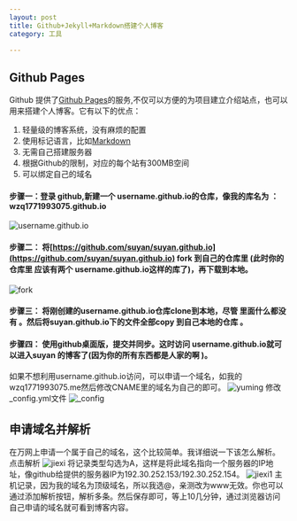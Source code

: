 ```yaml
---
layout: post
title: Github+Jekyll+Markdown搭建个人博客
category: 工具

---
```


## Github Pages
Github 提供了[Github Pages](https://pages.github.com/)的服务,不仅可以方便的为项目建立介绍站点，也可以用来搭建个人博客。它有以下的优点：
1. 轻量级的博客系统，没有麻烦的配置
2. 使用标记语言，比如[Markdown](http://wowubuntu.com/markdown/)
3. 无需自己搭建服务器
4. 根据Github的限制，对应的每个站有300MB空间
5. 可以绑定自己的域名

#### 步骤一：登录 github,新建一个 username.github.io的仓库，像我的库名为 ：wzq1771993075.github.io
![username.github.io](https://raw.githubusercontent.com/wzq1771993075/wzq1771993075.github.io/master/assets/upload/username.github.io.png)
#### 步骤二： 将[https://github.com/suyan/suyan.github.io](https://github.com/suyan/suyan.github.io)  fork 到自己的仓库里 (此时你的仓库里 应该有两个 username.github.io这样的库了)，再下载到本地。
![fork](https://raw.githubusercontent.com/wzq1771993075/wzq1771993075.github.io/master/assets/upload/fork.png)
#### 步骤三： 将刚创建的username.github.io仓库clone到本地，尽管 里面什么都没有 。然后将suyan.github.io下的文件全部copy 到自己本地的仓库 。
#### 步骤四： 使用github桌面版，提交并同步。这时访问 username.github.io就可以进入suyan 的博客了(因为你的所有东西都是人家的啊  )。
如果不想利用username.github.io访问，可以申请一个域名，如我的wzq1771993075.me然后修改CNAME里的域名为自己的即可。
![yuming](https://raw.githubusercontent.com/wzq1771993075/wzq1771993075.github.io/master/assets/upload/yuming.png)
修改_config.yml文件
![_config](https://raw.githubusercontent.com/wzq1771993075/wzq1771993075.github.io/master/assets/upload/_config.png)
## 申请域名并解析
在万网上申请一个属于自己的域名，这个比较简单。我详细说一下该怎么解析。
点击解析
![jiexi](https://raw.githubusercontent.com/wzq1771993075/wzq1771993075.github.io/master/assets/upload/jiexi.png)
将记录类型勾选为A，这样是将此域名指向一个服务器的IP地址，像github给提供的服务器IP为192.30.252.153/192.30.252.154。
![jiexi1](https://raw.githubusercontent.com/wzq1771993075/wzq1771993075.github.io/master/assets/upload/jiexi1.png)
主机记录，因为我的域名为顶级域名，所以我选@，亲测改为www无效。你也可以通过添加解析按钮，解析多条。然后保存即可，等上10几分钟，通过浏览器访问自己申请的域名就可看到博客内容。

